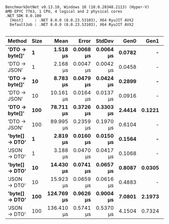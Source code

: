 ```

BenchmarkDotNet v0.13.10, Windows 10 (10.0.20348.2113) (Hyper-V)
AMD EPYC 7763, 1 CPU, 4 logical and 2 physical cores
.NET SDK 8.0.100
  [Host]     : .NET 8.0.0 (8.0.23.53103), X64 RyuJIT AVX2
  DefaultJob : .NET 8.0.0 (8.0.23.53103), X64 RyuJIT AVX2


```
| Method         | Size | Mean       | Error     | StdDev    | Gen0   | Gen1   | Allocated |
|--------------- |----- |-----------:|----------:|----------:|-------:|-------:|----------:|
| **&#39;DTO → byte[]&#39;** | **1**    |   **1.518 μs** | **0.0068 μs** | **0.0064 μs** | **0.0782** |      **-** |    **1320 B** |
| &#39;DTO → JSON&#39;   | 1    |   2.168 μs | 0.0047 μs | 0.0042 μs | 0.0458 |      - |     776 B |
| **&#39;DTO → byte[]&#39;** | **10**   |   **8.783 μs** | **0.0479 μs** | **0.0424 μs** | **0.2899** |      **-** |    **4920 B** |
| &#39;DTO → JSON&#39;   | 10   |  10.161 μs | 0.0164 μs | 0.0137 μs | 0.0916 |      - |    1712 B |
| **&#39;DTO → byte[]&#39;** | **100**  |  **78.711 μs** | **0.3726 μs** | **0.3303 μs** | **2.4414** | **0.1221** |   **40968 B** |
| &#39;DTO → JSON&#39;   | 100  |  89.995 μs | 0.2359 μs | 0.1970 μs | 0.6104 |      - |   11288 B |
| **&#39;byte[] → DTO&#39;** | **1**    |   **2.819 μs** | **0.0160 μs** | **0.0150 μs** | **0.1564** |      **-** |    **2672 B** |
| &#39;JSON → DTO&#39;   | 1    |   3.188 μs | 0.0470 μs | 0.0417 μs | 0.1068 |      - |    1800 B |
| **&#39;byte[] → DTO&#39;** | **10**   |  **14.430 μs** | **0.0741 μs** | **0.0657 μs** | **0.8087** | **0.0305** |   **13592 B** |
| &#39;JSON → DTO&#39;   | 10   |  15.923 μs | 0.0659 μs | 0.0616 μs | 0.4883 |      - |    8488 B |
| **&#39;byte[] → DTO&#39;** | **100**  | **124.769 μs** | **0.9626 μs** | **0.9004 μs** | **7.0801** | **2.1973** |  **118824 B** |
| &#39;JSON → DTO&#39;   | 100  | 136.410 μs | 0.5741 μs | 0.5370 μs | 4.1504 | 0.7324 |   73192 B |
